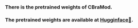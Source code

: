 ### There is the pretrained weights of CBraMod.

### The pretrained weights are available at [Hugginface🤗](https://huggingface.co/weighting666/CBraMod).